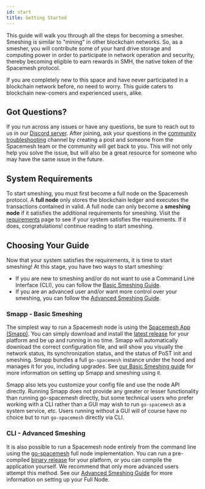```yaml
---
id: start
title: Getting Started
---
```


This guide will walk you through all the steps for becoming a smesher. Smeshing is similar to "mining" in other blockchain networks. So, as a smesher, you will contribute some of your hard drive storage and computing power in order to participate in network operation and security, thereby becoming eligible to earn rewards in SMH, the native token of the Spacemesh protocol.

If you are completely new to this space and have never participated in a blockchain network before, no need to worry. This guide caters to blockchain new-comers and experienced users, alike.

## Got Questions?

If you run across any issues or have any questions, be sure to reach out to us in our [Discord server](https://discord.gg/mq7KXvzc). After joining, ask your questions in the [community troubleshooting](https://discord.com/channels/623195163510046732/1141736098830229584) channel by creating a post and someone from the Spacemesh team or the community will get back to you. This will not only help you solve the issue, but will also be a great resource for someone who may have the same issue in the future.

## System Requirements

To start smeshing, you must first become a full node on the Spacemesh protocol. A **full node** only stores the blockchain ledger and executes the transactions contained in valid. A full node can only become a **smeshing node** if it satisfies the additional requirements for smeshing. Visit the [requirements](./requirements.md) page to see if your system satisfies the requirements. If it does, congratulations! continue reading to start smeshing.

## Choosing Your Guide

Now that your system satisfies the requirements, it is time to start smeshing! At this stage, you have two ways to start smeshing:

- If you are new to smeshing and/or do not want to use a Command Line Interface (CLI), you can follow the [Basic Smeshing Guide](./smeshing_basic/install.md).
- If you are an advanced user and/or want more control over your smeshing, you can follow the [Advanced Smeshing Guide](./smeshing_adv/setup.md).

### Smapp - Basic Smeshing

The simplest way to run a Spacemesh node is using the [Spacemesh App (Smapp)](https://github.com/spacemeshos/smapp/). You can simply download and install the [latest release](https://github.com/spacemeshos/smapp/releases) for your platform and be up and running in no time. Smapp will automatically download the correct configuration file, and will show you visually the network status, its synchronization status, and the status of PoST init and smeshing. Smapp bundles a full `go-spacemesh` instance under the hood and manages it for you, including upgrades. See [our Basic Smeshing guide](start/smeshing/smeshing_basic/install) for more information on setting up Smapp and smeshing using it.

Smapp also lets you customize your config file and use the node API directly. Running Smapp does not provide any greater or lesser functionality than running go-spacemesh directly, but some technical users who prefer working with a CLI rather than a GUI may wish to run `go-spacemesh` as a system service, etc. Users running without a GUI will of course have no choice but to run `go-spacemesh` directly via CLI.

### CLI - Advanced Smeshing

It is also possible to run a Spacemesh node entirely from the command line using the [go-spacemesh](https://github.com/spacemeshos/go-spacemesh) full node implementation. You can run a pre-compiled [binary release](https://github.com/spacemeshos/go-spacemesh/releases) for your platform, or you can compile the application yourself. We recommend that only more advanced users attempt this method. See our [Advanced Smeshing Guide](./smeshing_basic/setup.md) for more information on setting up your Full Node.
